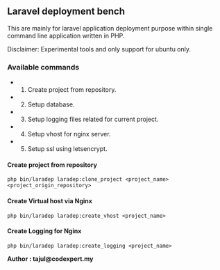 ## Laravel deployment bench

This are mainly for laravel application deployment purpose within single command line application written in PHP.

Disclaimer: Experimental tools and only support for ubuntu only.

### Available commands
- 1. Create project from repository.
- 2. Setup database.
- 3. Setup logging files related for current project.
- 4. Setup vhost for nginx server. 
- 5. Setup ssl using letsencrypt.


#### Create project from repository
``` 
php bin/laradep laradep:clone_project <project_name> <project_origin_repository>
```

#### Create Virtual host via Nginx
``` 
php bin/laradep laradep:create_vhost <project_name>
```

#### Create Logging for Nginx
``` 
php bin/laradep laradep:create_logging <project_name>
```

__Author : tajul@codexpert.my__